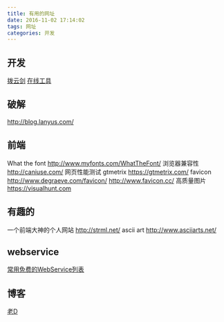 ```yaml
---
title: 有用的网址
date: 2016-11-02 17:14:02
tags: 网址
categories: 开发
---
```


## 开发

[拨云剑](http://www.boyunjian.com/)
[在线工具](http://tool.lu/)


## 破解

http://blog.lanyus.com/

## 前端

What the font http://www.myfonts.com/WhatTheFont/
浏览器兼容性 http://caniuse.com/
网页性能测试 gtmetrix https://gtmetrix.com/
favicon http://www.degraeve.com/favicon/
http://www.favicon.cc/
高质量图片 https://visualhunt.com


## 有趣的

一个前端大神的个人网站 http://strml.net/
ascii art http://www.asciiarts.net/

## webservice

[常用免费的WebService列表](http://www.tuicool.com/articles/iIfqma)

## 博客

[老D](https://laod.cn/)





